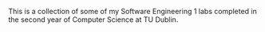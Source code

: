 This is a collection of some of my Software Engineering 1 labs completed in the second year of Computer Science at TU Dublin.
